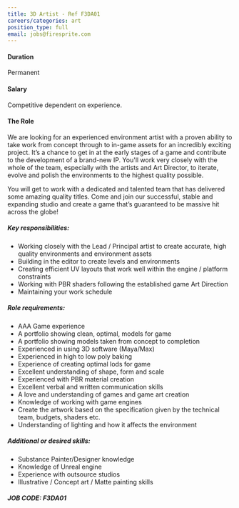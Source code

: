 ```yaml
---
title: 3D Artist - Ref F3DA01
careers/categories: art
position_type: full
email: jobs@firesprite.com
---
```

#### Duration

Permanent

#### Salary

Competitive dependent on experience.

#### The Role

We are looking for an experienced environment artist with a proven ability to take work from concept through to in-game assets for an incredibly exciting project. It’s a chance to get in at the early stages of a game and contribute to the development of a brand-new IP. You'll work very closely with the whole of the team, especially with the artists and Art Director, to iterate, evolve and polish the environments to the highest quality possible.

You will get to work with a dedicated and talented team that has delivered some amazing quality titles. Come and join our successful, stable and expanding studio and create a game that’s guaranteed to be massive hit across the globe!

##### **Key responsibilities:**

* Working closely with the Lead / Principal artist to create accurate, high quality environments and environment assets
* Building in the editor to create levels and environments
* Creating efficient UV layouts that work well within the engine / platform constraints
* Working with PBR shaders following the established game Art Direction
* Maintaining your work schedule

##### **Role requirements:**

* AAA Game experience
* A portfolio showing clean, optimal, models for game
* A portfolio showing models taken from concept to completion
* Experienced in using 3D software (Maya/Max)
* Experienced in high to low poly baking
* Experience of creating optimal lods for game
* Excellent understanding of shape, form and scale
* Experienced with PBR material creation
* Excellent verbal and written communication skills
* A love and understanding of games and game art creation
* Knowledge of working with game engines
* Create the artwork based on the specification given by the technical team, budgets, shaders etc.
* Understanding of lighting and how it affects the environment

##### **Additional or desired skills:**

* Substance Painter/Designer knowledge
* Knowledge of Unreal engine
* Experience with outsource studios
* Illustrative / Concept art / Matte painting skills

##### JOB CODE: F3DA01
